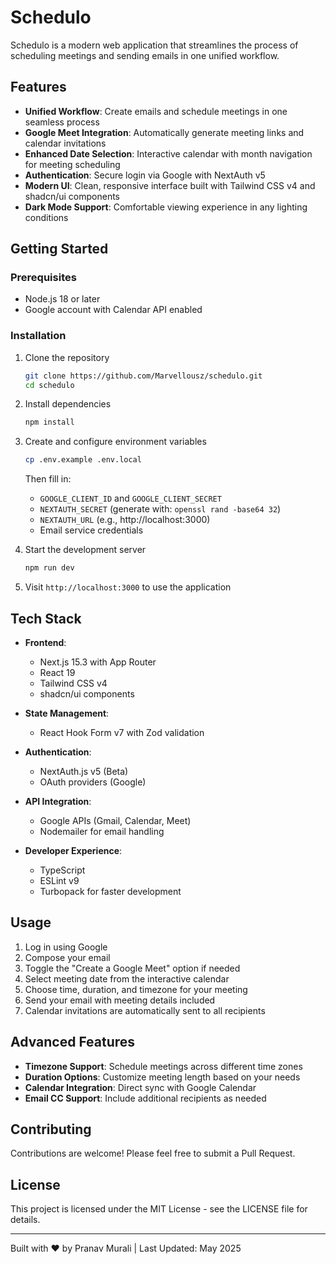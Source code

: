# Schedulo

Schedulo is a modern web application that streamlines the process of scheduling meetings and sending emails in one unified workflow.

## Features

- **Unified Workflow**: Create emails and schedule meetings in one seamless process
- **Google Meet Integration**: Automatically generate meeting links and calendar invitations
- **Enhanced Date Selection**: Interactive calendar with month navigation for meeting scheduling
- **Authentication**: Secure login via Google with NextAuth v5
- **Modern UI**: Clean, responsive interface built with Tailwind CSS v4 and shadcn/ui components
- **Dark Mode Support**: Comfortable viewing experience in any lighting conditions

## Getting Started

### Prerequisites

- Node.js 18 or later
- Google account with Calendar API enabled

### Installation

1. Clone the repository
   ```bash
   git clone https://github.com/Marvellousz/schedulo.git
   cd schedulo
   ```

2. Install dependencies
   ```bash
   npm install
   ```

3. Create and configure environment variables
   ```bash
   cp .env.example .env.local
   ```
   
   Then fill in:
   - `GOOGLE_CLIENT_ID` and `GOOGLE_CLIENT_SECRET`
   - `NEXTAUTH_SECRET` (generate with: `openssl rand -base64 32`)
   - `NEXTAUTH_URL` (e.g., http://localhost:3000)
   - Email service credentials

4. Start the development server
   ```bash
   npm run dev
   ```

5. Visit `http://localhost:3000` to use the application

## Tech Stack

- **Frontend**: 
  - Next.js 15.3 with App Router
  - React 19
  - Tailwind CSS v4
  - shadcn/ui components

- **State Management**:
  - React Hook Form v7 with Zod validation

- **Authentication**: 
  - NextAuth.js v5 (Beta)
  - OAuth providers (Google)

- **API Integration**:
  - Google APIs (Gmail, Calendar, Meet)
  - Nodemailer for email handling

- **Developer Experience**:
  - TypeScript
  - ESLint v9
  - Turbopack for faster development

## Usage

1. Log in using Google
2. Compose your email 
3. Toggle the "Create a Google Meet" option if needed
4. Select meeting date from the interactive calendar
5. Choose time, duration, and timezone for your meeting
6. Send your email with meeting details included
7. Calendar invitations are automatically sent to all recipients

## Advanced Features

- **Timezone Support**: Schedule meetings across different time zones
- **Duration Options**: Customize meeting length based on your needs
- **Calendar Integration**: Direct sync with Google Calendar
- **Email CC Support**: Include additional recipients as needed

## Contributing

Contributions are welcome! Please feel free to submit a Pull Request.

## License

This project is licensed under the MIT License - see the LICENSE file for details.

---

Built with ❤️ by Pranav Murali | Last Updated: May 2025
